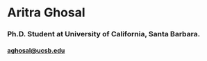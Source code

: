 # Aritra Ghosal
### Ph.D. Student at University of California, Santa Barbara.
#### aghosal@ucsb.edu
